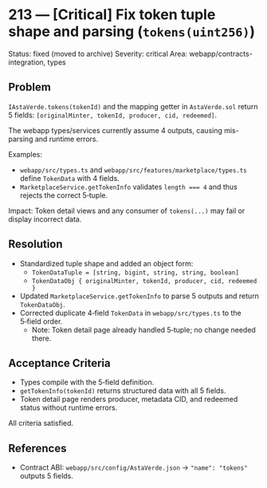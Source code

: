 # 213 — [Critical] Fix token tuple shape and parsing (`tokens(uint256)`)

Status: fixed (moved to archive)
Severity: critical
Area: webapp/contracts-integration, types

## Problem

`IAstaVerde.tokens(tokenId)` and the mapping getter in `AstaVerde.sol` return 5 fields:
`[originalMinter, tokenId, producer, cid, redeemed]`.

The webapp types/services currently assume 4 outputs, causing mis-parsing and runtime errors.

Examples:

- `webapp/src/types.ts` and `webapp/src/features/marketplace/types.ts` define `TokenData` with 4 fields.
- `MarketplaceService.getTokenInfo` validates `length === 4` and thus rejects the correct 5‑tuple.

Impact: Token detail views and any consumer of `tokens(...)` may fail or display incorrect data.

## Resolution

- Standardized tuple shape and added an object form:
    - `TokenDataTuple = [string, bigint, string, string, boolean]`
    - `TokenDataObj { originalMinter, tokenId, producer, cid, redeemed }`
- Updated `MarketplaceService.getTokenInfo` to parse 5 outputs and return `TokenDataObj`.
- Corrected duplicate 4‑field `TokenData` in `webapp/src/types.ts` to the 5‑field order.
    - Note: Token detail page already handled 5‑tuple; no change needed there.

## Acceptance Criteria

- Types compile with the 5‑field definition.
- `getTokenInfo(tokenId)` returns structured data with all 5 fields.
- Token detail page renders producer, metadata CID, and redeemed status without runtime errors.

All criteria satisfied.

## References

- Contract ABI: `webapp/src/config/AstaVerde.json` → `"name": "tokens"` outputs 5 fields.
